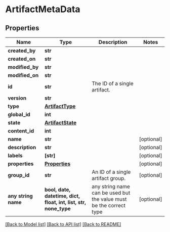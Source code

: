 # ArtifactMetaData


## Properties
Name | Type | Description | Notes
------------ | ------------- | ------------- | -------------
**created_by** | **str** |  | 
**created_on** | **str** |  | 
**modified_by** | **str** |  | 
**modified_on** | **str** |  | 
**id** | **str** | The ID of a single artifact. | 
**version** | **str** |  | 
**type** | [**ArtifactType**](ArtifactType.md) |  | 
**global_id** | **int** |  | 
**state** | [**ArtifactState**](ArtifactState.md) |  | 
**content_id** | **int** |  | 
**name** | **str** |  | [optional] 
**description** | **str** |  | [optional] 
**labels** | **[str]** |  | [optional] 
**properties** | [**Properties**](Properties.md) |  | [optional] 
**group_id** | **str** | An ID of a single artifact group. | [optional] 
**any string name** | **bool, date, datetime, dict, float, int, list, str, none_type** | any string name can be used but the value must be the correct type | [optional]

[[Back to Model list]](../README.md#documentation-for-models) [[Back to API list]](../README.md#documentation-for-api-endpoints) [[Back to README]](../README.md)


